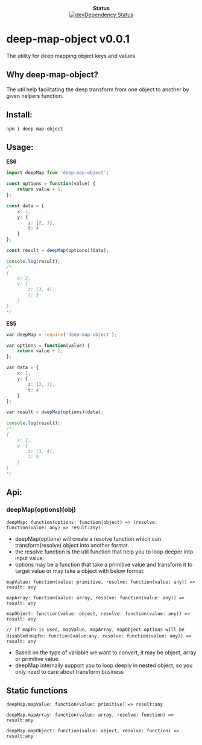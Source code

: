 <div align="center"><strong>Status</strong></div>

<div align="center">
  <!-- devDependency Status -->
  <a href="https://david-dm.org/sonybinhle/deep-map-object#info=devDependencies">
    <img src="https://david-dm.org/sonybinhle/deep-map-object/dev-status.svg" alt="devDependency Status" />
  </a>
</div>

# deep-map-object v0.0.1

The utility for deep mapping object keys and values

## Why deep-map-object?

The util help facilitating the deep transform from one object to another by given helpers function.


## Install:

```shell
npm i deep-map-object
```

## Usage:

<strong>ES6</strong>

```javascript
import deepMap from 'deep-map-object';

const options = function(value) {
    return value + 1;
};

const data = {
    x: 1,
    y: {
        z: [2, 3],
        t: 4
    }
};

const result = deepMap(options)(data);

console.log(result);
/*
{
    x: 2,
    y: {
        z: [3, 4],
        t: 5
    }
}
*/
```

<strong>ES5</strong>

```javascript
var deepMap = require('deep-map-object');

var options = function(value) {
    return value + 1;
};

var data = {
    x: 1,
    y: {
        z: [2, 3],
        t: 4
    }
};

var result = deepMap(options)(data);

console.log(result);
/*
{
    x: 2,
    y: {
        z: [3, 4],
        t: 5
    }
}
*/
```

## Api:

### deepMap(options)(obj)
`deepMap: function(options: function|object) => (resolve: function(value: any) => result:any)`

+ deepMap(options) will create a resolve function which can transform(resolve) object into another format.
+ the resolve function is the util function that help you to loop deeper into input value.
+ options may be a function that take a primitive value and transform it to target value or may take a object with below format:

`mapValue: function(value: primitive, resolve: function(value: any)) => result: any`

`mapArray: function(value: array, resolve: function(value: any)) => result: any`

`mapObject: function(value: object, resolve: function(value: any)) => result: any`

`// If mapFn is used, mapValue, mapArray, mapObject options will be disabled`
`mapFn: function(value:any, resolve: function(value: any)) => result: any`

+ Based on the type of variable we want to convert, it may be object, array or primitive value.
+ deepMap internally support you to loop deeply in nested object, so you only need to care about transform business

## Static functions

`deepMap.mapValue: function(value: primitive) => result:any`

`deepMap.mapArray: function(value: array, resolve: function) => result:any`

`deepMap.mapObject: function(value: object, resolve: function) => result:any`
